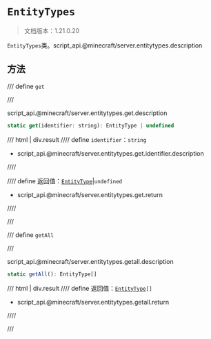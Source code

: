 # `EntityTypes`

> 文档版本：1.21.0.20

`EntityTypes`类。script_api.@minecraft/server.entitytypes.description

## 方法

/// define
`get`


///

script_api.@minecraft/server.entitytypes.get.description

```js
static get(identifier: string): EntityType | undefined
```

/// html | div.result
//// define
`identifier`：`string`

- script_api.@minecraft/server.entitytypes.get.identifier.description


////

//// define
返回值：[`EntityType`](./entitytype.md)|`undefined`

- script_api.@minecraft/server.entitytypes.get.return


////

///


/// define
`getAll`


///

script_api.@minecraft/server.entitytypes.getall.description

```js
static getAll(): EntityType[]
```

/// html | div.result
//// define
返回值：<code><a href="../entitytype/">EntityType</a>[]</code>

- script_api.@minecraft/server.entitytypes.getall.return


////

///


